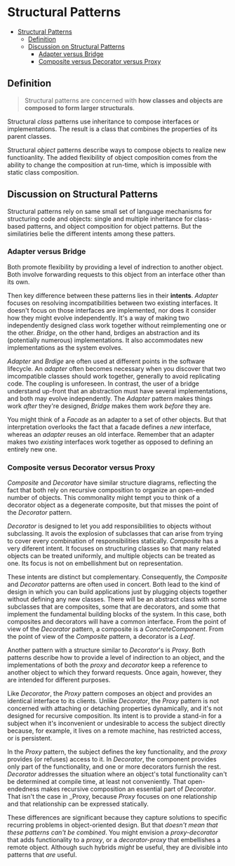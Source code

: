 # Structural Patterns

- [Structural Patterns](#structural-patterns)
  - [Definition](#definition)
  - [Discussion on Structural Patterns](#discussion-on-structural-patterns)
    - [Adapter versus Bridge](#adapter-versus-bridge)
    - [Composite versus Decorator versus Proxy](#composite-versus-decorator-versus-proxy)

## Definition

> Structural patterns are concerned with __how classes and objects are composed to form larger structurals__.

Structural _class_ patterns use inheritance to compose interfaces or implementations. The result is a class that combines the properties of its parent classes.

Structural _object_ patterns describe ways to compose objects to realize new functioanlity. The added flexibility of object composition comes from the ability to change the composition at run-time, which is impossible with static class composition.

## Discussion on Structural Patterns

Structural patterns rely on same small set of language mechanisms for structuring code and objects: single and multiple inheritance for class-based patterns, and object composition for object patterns. But the similatiries belie the different intents among these patters.

### Adapter versus Bridge

Both promote flexibility by providing a level of indrection to another object. Both involve forwarding requests to this object from an interface other than its own.

Then key difference between these patterns lies in their __intents__. _Adapter_ focuses on resolving incompatibilities between two existing interfaces. It doesn't focus on those interfaces are implemented, nor does it consider how they might evolve independently. It's a way of making two independently designed class work together without reimplementing one or the other. _Bridge_, on the other hand, brdiges an abstraction and its (potentially numerous) implementations. It also accommodates new implementations as the system evolves.

_Adapter_ and _Brdige_ are often used at different points in the software lifecycle. An _adapter_ often becomes necessary when you discover that two imcompatible classes should work together, generally to avoid replicating code. The coupling is unforeseen. In contrast, the user of a bridge understand up-front that an abstraction must have several implementations, and both may evolve independently. The _Adapter_ pattern makes things work _after_ they're designed, _Bridge_ makes them work _before_ they are.

You might think of a _Facade_ as an adapter to a set of other objects. But that interpretation overlooks the fact that a facade defines a _new_ interface, whereas an _adapter_ reuses an old interface. Remember that an adapter makes two _existing_ interfaces work together as opposed to defining an entirely new one.

### Composite versus Decorator versus Proxy

_Composite_ and _Decorator_ have similar structure diagrams, reflecting the fact that both rely on recursive composition to organize an open-ended number of objects. This commonality might tempt you to think of a decorator object as a degenerate composite, but that misses the point of the _Decorator_ pattern.

_Decorator_ is designed to let you add responsibilities to objects without subclassing. It avois the explosion of subclasses that can arise from trying to cover every combination of responsibilities statically. _Composite_ has a very diferent intent. It focuses on structuring classes so that many related objects can be treated uniformly, and multiple objects can be treated as one. Its focus is not on embellishment but on representation.

These intents are distinct but complementary. Consequently, the _Composite_ and _Decorator_ patterns are often used in concert. Both lead to the kind of design in which you can build applications just by plugging objects together without defining any new classes. There will be an abstract class with some subclasses that are composites, some that are decorators, and some that implement the fundamental building blocks of the system. In this case, both composites and decorators will have a common interface. From the point of view of the _Decorator_ pattern, a composite is a _ConcreteComponent_. From the point of view of the _Composite_ pattern, a decorator is a _Leaf_.

Another pattern with a structure similar to _Decorator_'s is _Proxy_. Both patterns describe how to provide a level of indirection to an object, and the implementations of both the _proxy_ and _decorator_ keep a reference to another object to which they forward requests. Once again, however, they are intended for different purposes.

Like _Decorator_, the _Proxy_ pattern composes an object and provides an identical interface to its clients. Unlike _Decorator_, the _Proxy_ pattern is not concerned with attaching or detaching properties dynamically, and it's not designed for recursive composition. Its intent is to provide a stand-in for a subject when it's inconvenient or undesirable to access the subject directly because, for example, it lives on a remote machine, has restricted access, or is persistent.

In the _Proxy_ pattern, the subject defines the key functionality, and the _proxy_ provides (or refuses) access to it. In _Decorator_, the component provides only part of the functionality, and one or more decorators furnish the rest. _Decorator_ addresses the situation where an object's total functionality can't be determined at compile time, at least not conveniently. That open-endedness makes recursive composition an essential part of _Decorator_. That isn't the case in _Proxy, because _Proxy_ focuses on one relationship and that relationship can be expressed statically.

These differences are significant because they capture solutions to specific recurring problems in object-oriented design. But that _doesn't mean that these patterns can't be combined_. You might envision a _proxy-decorator_ that adds functionality to a _proxy_, or a _decorator-proxy_ that embellishes a remote object. Although such hybrids _might_ be useful, they are divisible into patterns that _are_ useful.

